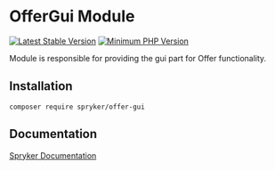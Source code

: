# OfferGui Module
[![Latest Stable Version](https://poser.pugx.org/spryker/offer-gui/v/stable.svg)](https://packagist.org/packages/spryker/offer-gui)
[![Minimum PHP Version](https://img.shields.io/badge/php-%3E%3D%207.3-8892BF.svg)](https://php.net/)

Module is responsible for providing the gui part for Offer functionality.

## Installation

```
composer require spryker/offer-gui
```

## Documentation

[Spryker Documentation](https://academy.spryker.com/developing_with_spryker/module_guide/modules.html)

